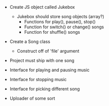 * Create JS object called Jukebox
  * Jukebox should store song objects (array?)
	* Functions for play(), pause(), stop()
	* Function for switch() or change() songs
	* Function for shuffle() songs
* Create a Song class
	* Construct off of 'file' argument

* Project must ship with one song
* Interface for playing and pausing music
* Interface for stopping music
* Interface for picking different song
* Uploader of some sort
